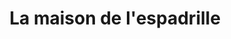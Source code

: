 ---
title: "La maison de l'espadrille"
url: /soorts-hossegor/la-maison-de-lespadrille/
shop: Schuhe
---